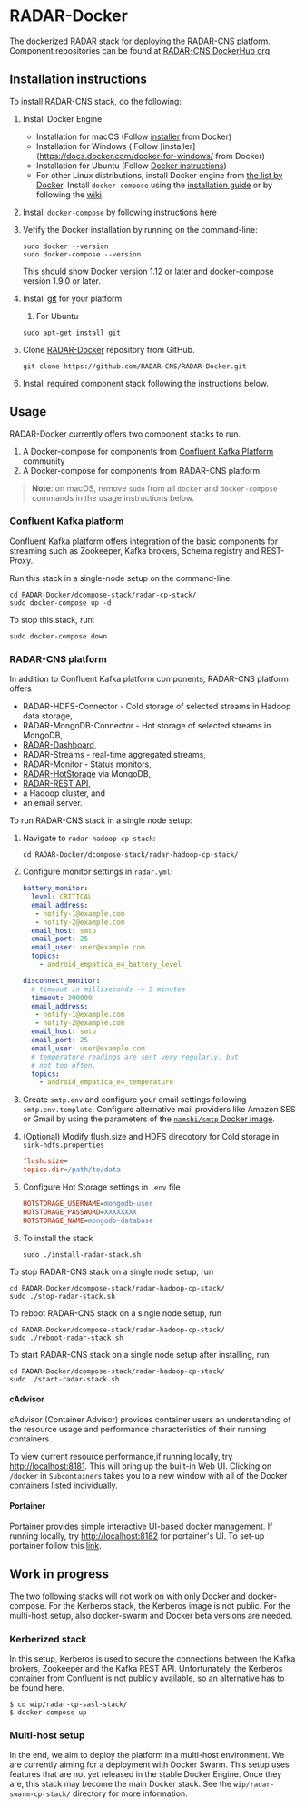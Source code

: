# RADAR-Docker

The dockerized RADAR stack for deploying the RADAR-CNS platform. Component repositories can be found at [RADAR-CNS DockerHub org](https://hub.docker.com/u/radarcns/dashboard/)

## Installation instructions 
To install RADAR-CNS stack, do the following: 

1. Install Docker Engine
	  * Installation for macOS (Follow [installer](https://docs.docker.com/engine/installation/mac/) from Docker)
	  * Installation for Windows ( Follow [installer](https://docs.docker.com/docker-for-windows/ from Docker)
	  * Installation for Ubuntu (Follow [Docker instructions](https://docs.docker.com/engine/installation/linux/ubuntu/))
	  * For other Linux distributions, install Docker engine from [the list by Docker](https://docs.docker.com/engine/installation/). Install `docker-compose` using the [installation guide](https://docs.docker.com/compose/install/) or by following the [wiki](https://github.com/RADAR-CNS/RADAR-Docker/wiki/How-to-set-up-docker-on-ubuntu#install-docker-compose).
2. Install `docker-compose` by following instructions [here](https://github.com/RADAR-CNS/RADAR-Docker/wiki/How-to-set-up-docker-on-ubuntu#install-docker-compose) 	  
3. Verify the Docker installation by running on the command-line:

	```shell
	sudo docker --version
	sudo docker-compose --version
	```
	This should show Docker version 1.12 or later and docker-compose version 1.9.0 or later.
4. Install [git](https://git-scm.com/book/en/v2/Getting-Started-Installing-Git) for your platform.
	1. For Ubuntu
	```shell
	sudo apt-get install git
	```
	
5. Clone [RADAR-Docker](https://github.com/RADAR-CNS/RADAR-Docker) repository from GitHub.

    ```shell
    git clone https://github.com/RADAR-CNS/RADAR-Docker.git
    ```
6. Install required component stack following the instructions below.

## Usage

RADAR-Docker currently offers two component stacks to run.

1. A Docker-compose for components from [Confluent Kafka Platform](http://docs.confluent.io/3.1.0/) community 
2. A Docker-compose for components from RADAR-CNS platform.

> **Note**: on macOS, remove `sudo` from all `docker` and `docker-compose` commands in the usage instructions below.

### Confluent Kafka platform
Confluent Kafka platform offers integration of the basic components for streaming such as Zookeeper, Kafka brokers, Schema registry and REST-Proxy. 

Run this stack in a single-node setup on the command-line:

```shell
cd RADAR-Docker/dcompose-stack/radar-cp-stack/
sudo docker-compose up -d
```

To stop this stack, run:

```shell
sudo docker-compose down
```

### RADAR-CNS platform

In addition to Confluent Kafka platform components, RADAR-CNS platform offers

* RADAR-HDFS-Connector - Cold storage of selected streams in Hadoop data storage,
* RADAR-MongoDB-Connector - Hot storage of selected streams in MongoDB,
* [RADAR-Dashboard](https://github.com/RADAR-CNS/RADAR-Dashboard),
* RADAR-Streams - real-time aggregated streams,
* RADAR-Monitor - Status monitors,
* [RADAR-HotStorage](https://github.com/RADAR-CNS/RADAR-HotStorage) via MongoDB, 
* [RADAR-REST API](https://github.com/RADAR-CNS/RADAR-RestApi),
* a Hadoop cluster, and
* an email server.

To run RADAR-CNS stack in a single node setup:

1. Navigate to `radar-hadoop-cp-stack`:

    ```shell
    cd RADAR-Docker/dcompose-stack/radar-hadoop-cp-stack/
    ```
2. Configure monitor settings in `radar.yml`:
 
    ```yaml
    battery_monitor:
      level: CRITICAL
      email_address:
       - notify-1@example.com
       - notify-2@example.com
      email_host: smtp
      email_port: 25
      email_user: user@example.com
      topics:
        - android_empatica_e4_battery_level
	
    disconnect_monitor:
      # timeout in milliseconds -> 5 minutes
      timeout: 300000
      email_address:
       - notify-1@example.com
       - notify-2@example.com      
      email_host: smtp
      email_port: 25
      email_user: user@example.com
      # temperature readings are sent very regularly, but
      # not too often.
      topics:
        - android_empatica_e4_temperature
     ```
3. Create `smtp.env` and configure your email settings following `smtp.env.template`. Configure alternative mail providers like Amazon SES or Gmail by using the parameters of the [`namshi/smtp` Docker image](https://hub.docker.com/r/namshi/smtp/).
4. (Optional) Modify flush.size and HDFS direcotory for Cold storage in `sink-hdfs.properties`
 
    ```ini
    flush.size=
    topics.dir=/path/to/data
    ```
5. Configure Hot Storage settings in `.env` file
 
    ```ini
    HOTSTORAGE_USERNAME=mongodb-user
    HOTSTORAGE_PASSWORD=XXXXXXXX
    HOTSTORAGE_NAME=mongodb-database
    ```   
6. To install the stack
 
    ```shell
    sudo ./install-radar-stack.sh
    ```

To stop RADAR-CNS stack on a single node setup, run

```shell
cd RADAR-Docker/dcompose-stack/radar-hadoop-cp-stack/
sudo ./stop-radar-stack.sh 
```
To reboot RADAR-CNS stack on a single node setup, run

```shell
cd RADAR-Docker/dcompose-stack/radar-hadoop-cp-stack/
sudo ./reboot-radar-stack.sh
```
To start RADAR-CNS stack on a single node setup after installing, run

```shell
cd RADAR-Docker/dcompose-stack/radar-hadoop-cp-stack/
sudo ./start-radar-stack.sh
```
#### cAdvisor 
cAdvisor (Container Advisor) provides container users an understanding of the resource usage and performance characteristics of their running containers.

To view current resource performance,if running locally, try [http://localhost:8181](http://localhost:8181). This will bring up the built-in Web UI. Clicking on `/docker` in `Subcontainers` takes you to a new window with all of the Docker containers listed individually.

#### Portainer
Portainer provides simple interactive UI-based docker management. If running locally, try [http://localhost:8182](http://localhost:8182) for portainer's UI. To set-up portainer follow this [link](https://www.ostechnix.com/portainer-an-easiest-way-to-manage-docker/).

## Work in progress

The two following stacks will not work on with only Docker and docker-compose. For the Kerberos stack, the Kerberos image is not public. For the multi-host setup, also docker-swarm and Docker beta versions are needed.

### Kerberized stack

In this setup, Kerberos is used to secure the connections between the Kafka brokers, Zookeeper and the Kafka REST API. Unfortunately, the Kerberos container from Confluent is not publicly available, so an alternative has to be found here.

```shell
$ cd wip/radar-cp-sasl-stack/
$ docker-compose up
```

### Multi-host setup

In the end, we aim to deploy the platform in a multi-host environment. We are currently aiming for a deployment with Docker Swarm. This setup uses features that are not yet released in the stable Docker Engine. Once they are, this stack may become the main Docker stack. See the `wip/radar-swarm-cp-stack/` directory for more information.
